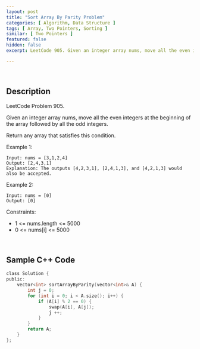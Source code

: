 ```yaml
---
layout: post
title: "Sort Array By Parity Problem"
categories: [ Algorithm, Data Structure ]
tags: [ Array, Two Pointers, Sorting ]
similar: [ Two Pointers ]
featured: false
hidden: false
excerpt: LeetCode 905. Given an integer array nums, move all the even integers at the beginning of the array followed by all the odd integers.

---
```


<br />

## Description

LeetCode Problem 905.

Given an integer array nums, move all the even integers at the beginning of the array followed by all the odd integers.

Return any array that satisfies this condition.

Example 1:
```
Input: nums = [3,1,2,4]
Output: [2,4,3,1]
Explanation: The outputs [4,2,3,1], [2,4,1,3], and [4,2,1,3] would also be accepted.
```

Example 2:
```
Input: nums = [0]
Output: [0]
```

Constraints:
* 1 <= nums.length <= 5000
* 0 <= nums[i] <= 5000

<br />

## Sample C++ Code


```c
class Solution {
public:
    vector<int> sortArrayByParity(vector<int>& A) {
        int j = 0;
        for (int i = 0; i < A.size(); i++) {
            if (A[i] % 2 == 0) {
                swap(A[i], A[j]);
                j ++;
            }
        }
        return A;
    }
};
```


